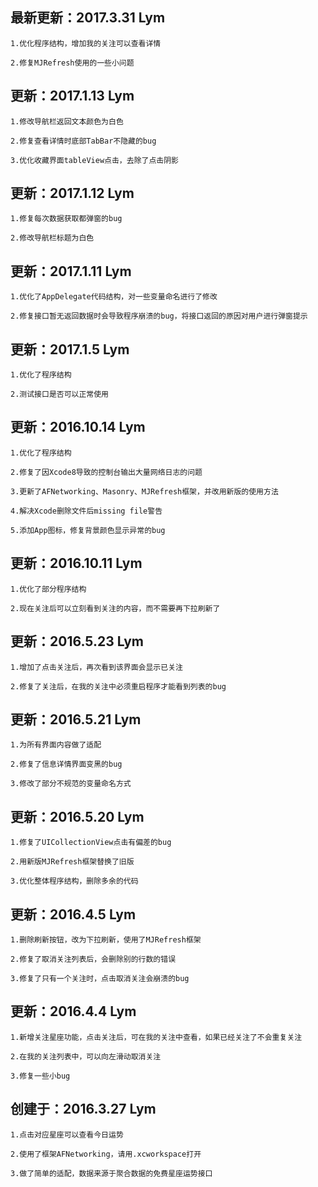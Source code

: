 最新更新：2017.3.31 Lym
---
    1.优化程序结构，增加我的关注可以查看详情

    2.修复MJRefresh使用的一些小问题


更新：2017.1.13 Lym
---
    1.修改导航栏返回文本颜色为白色

    2.修复查看详情时底部TabBar不隐藏的bug

    3.优化收藏界面tableView点击，去除了点击阴影

更新：2017.1.12 Lym
---
    1.修复每次数据获取都弹窗的bug

    2.修改导航栏标题为白色

更新：2017.1.11 Lym
---
    1.优化了AppDelegate代码结构，对一些变量命名进行了修改

    2.修复接口暂无返回数据时会导致程序崩溃的bug，将接口返回的原因对用户进行弹窗提示

更新：2017.1.5 Lym
---
    1.优化了程序结构

    2.测试接口是否可以正常使用

更新：2016.10.14 Lym
---
    1.优化了程序结构

    2.修复了因Xcode8导致的控制台输出大量网络日志的问题

    3.更新了AFNetworking、Masonry、MJRefresh框架，并改用新版的使用方法

    4.解决Xcode删除文件后missing file警告

    5.添加App图标，修复背景颜色显示异常的bug

更新：2016.10.11 Lym
---
    1.优化了部分程序结构

    2.现在关注后可以立刻看到关注的内容，而不需要再下拉刷新了

更新：2016.5.23 Lym
---
    1.增加了点击关注后，再次看到该界面会显示已关注

    2.修复了关注后，在我的关注中必须重启程序才能看到列表的bug

更新：2016.5.21 Lym
---
    1.为所有界面内容做了适配

    2.修复了信息详情界面变黑的bug

    3.修改了部分不规范的变量命名方式


更新：2016.5.20 Lym
---
    1.修复了UICollectionView点击有偏差的bug

    2.用新版MJRefresh框架替换了旧版

    3.优化整体程序结构，删除多余的代码

更新：2016.4.5 Lym
---
    1.删除刷新按钮，改为下拉刷新，使用了MJRefresh框架

    2.修复了取消关注列表后，会删除别的行数的错误

    3.修复了只有一个关注时，点击取消关注会崩溃的bug

更新：2016.4.4 Lym
---
    1.新增关注星座功能，点击关注后，可在我的关注中查看，如果已经关注了不会重复关注

    2.在我的关注列表中，可以向左滑动取消关注

    3.修复一些小bug

创建于：2016.3.27 Lym
---
    1.点击对应星座可以查看今日运势

    2.使用了框架AFNetworking，请用.xcworkspace打开

    3.做了简单的适配，数据来源于聚合数据的免费星座运势接口

